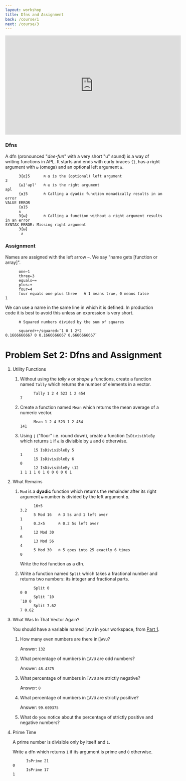 ```yaml
---
layout: workshop
title: Dfns and Assignment
back: /course/1
next: /course/3
---
```


<div align="center">
<iframe width="560" height="315" src="https://www.youtube.com/embed/A8xNTh8_F9g" frameborder="0" allow="accelerometer; autoplay; encrypted-media; gyroscope; picture-in-picture" allowfullscreen></iframe>
</div>

### Dfns
A dfn (pronounced "*dee-fun*" with a very short "u" sound) is a way of writing functions in APL. It starts and ends with curly braces `{}`, has a right argument with `⍵` (omega) and an optional left argument `⍺`.

```APL
      3{⍺}5      ⍝ ⍺ is the (optional) left argument
3     
      {⍵}'apl'   ⍝ ⍵ is the right argument
apl      
      {⍺}5       ⍝ Calling a dyadic function monadically results in an error
VALUE ERROR
      {⍺}5
      ∧            
      3{⍵}       ⍝ Calling a function without a right argument results in an error
SYNTAX ERROR: Missing right argument
      3{⍵}
       ∧
```

### Assignment
Names are assigned with the left arrow `←`. We say "name gets [function or array]".

```APL
      one←1      
      three←3      
      equals←=      
      plus←+      
      four←4      
      four equals one plus three   ⍝ 1 means true, 0 means false
1
```

We can use a name in the same line in which it is defined. In production code it is best to avoid this unless an expression is very short.
```APL
      ⍝ Squared numbers divided by the sum of squares 
      
      squared÷+/squared←¯1 0 1 2*2 
0.1666666667 0 0.1666666667 0.6666666667`
```
# Problem Set 2: Dfns and Assignment
1. Utility Functions
    1. Without using the *tally* `≢` or *shape* `⍴` functions, create a function named `Tally` which returns the number of elements in a vector.
    
        ```APL
              Tally 1 2 4 523 1 2 454
        7
        ```
        
    2. Create a function named `Mean` which returns the mean average of a numeric vector.

        ```APL
              Mean 1 2 4 523 1 2 454
        141
        ```
        
    3. Using `⌊` ("floor" i.e. round down), create a function `IsDivisibleBy` which returns `1` if `⍺` is divisible by `⍵` and `0` otherwise.
    
        ```APL
              15 IsDivisibleBy 5
        1        
              15 IsDivisibleBy 6
        0       
              12 IsDivisibleBy ⍳12
        1 1 1 1 0 1 0 0 0 0 0 1
        ```
        
2. What Remains
    1. `Mod` is a **dyadic** function which returns the remainder after its right argument **`⍵`** number is divided by the left argument **`⍺`**.
    
        ```APL
              16÷5  
        3.2              
              5 Mod 16   ⍝ 3 5s and 1 left over
        1              
              0.2×5      ⍝ 0.2 5s left over
        1              
              12 Mod 30
        6        
              13 Mod 56
        4        
              5 Mod 30   ⍝ 5 goes into 25 exactly 6 times      
        0       
        ```
        
        Write the `Mod` function as a dfn.
    2. Write a function named `Split` which takes a fractional number and returns two numbers: its integer and fractional parts.
    
        ```APL
              Split 0
        0 0        
              Split ¯10
        ¯10 0        
              Split 7.62
        7 0.62
        ```
        
3. What Was In That Vector Again?

    You should have a variable named `⎕AVU` in your workspace, from [Part 1](#1).
    
    1. How many even numbers are there in `⎕AVU`?
    
        Answer: `132`
        
    2. What percentage of numbers in `⎕AVU` are odd numbers?
    
        Answer: `48.4375`
        
    3. What percentage of numbers in `⎕AVU` are strictly negative?
    
        Answer: `0`
        
    4. What percentage of numbers in `⎕AVU` are strictly positive?
    
        Answer: `99.609375`
        
    5. What do you notice about the percentage of strictly positive and negative numbers?
    
4. Prime Time

	A prime number is divisible only by itself and `1`.
    
    Write a dfn which returns `1` if its argument is prime and `0` otherwise.
    
    ```APL
          IsPrime 21
	0
          IsPrime 17
	1
	```
